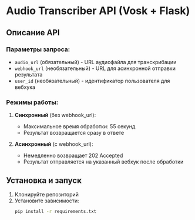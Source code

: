# Audio Transcriber API (Vosk + Flask)

## Описание API

### Параметры запроса:
- `audio_url` (обязательный) - URL аудиофайла для транскрибации
- `webhook_url` (необязательный) - URL для асинхронной отправки результата
- `user_id` (необязательный) - идентификатор пользователя для вебхука

### Режимы работы:
1. **Синхронный** (без webhook_url):
   - Максимальное время обработки: 55 секунд
   - Результат возвращается сразу в ответе

2. **Асинхронный** (с webhook_url):
   - Немедленно возвращает 202 Accepted
   - Результат отправляется на указанный вебхук после обработки

## Установка и запуск

1. Клонируйте репозиторий
2. Установите зависимости:
   ```bash
   pip install -r requirements.txt
